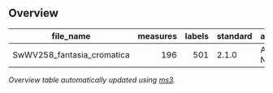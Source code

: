 

## Overview
|        file_name         |measures|labels|standard| annotators |
|--------------------------|-------:|-----:|--------|------------|
|SwWV258_fantasia_cromatica|     196|   501|2.1.0   |Adrian Nagel|


*Overview table automatically updated using [ms3](https://johentsch.github.io/ms3/).*
